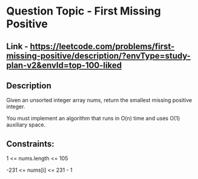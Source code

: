 # Question Topic - First Missing Positive


## Link - https://leetcode.com/problems/first-missing-positive/description/?envType=study-plan-v2&envId=top-100-liked

## Description

Given an unsorted integer array nums, return the smallest missing positive integer.

You must implement an algorithm that runs in O(n) time and uses O(1) auxiliary space.

## Constraints:

1 <= nums.length <= 105

-231 <= nums[i] <= 231 - 1
